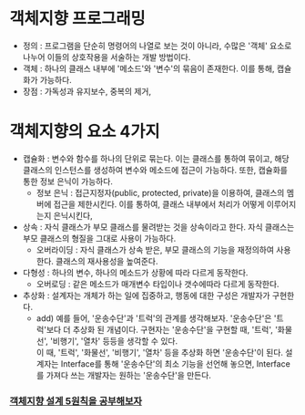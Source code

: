객체지향 프로그래밍
==============
* 정의 : 프로그램을 단순히 명령어의 나열로 보는 것이 아니라, 수많은 '객체' 요소로 나누어 이들의 상호작용을 서술하는 개발 방법이다.
* 객체 : 하나의 클래스 내부에 '메소드'와 '변수'의 묶음이 존재한다. 이를 통해, 캡슐화가 가능하다. 
* 장점 : 가독성과 유지보수, 중복의 제거,

객체지향의 요소 4가지
================
* 캡슐화 : 변수와 함수를 하나의 단위로 묶는다. 이는 클래스를 통하여 묶이고, 해당 클래스의 인스턴스를 생성하여 변수와 메소드에 접근이 가능하다. 또한, 캡슐화를 통한 정보 은닉이 가능하다.
  - 정보 은닉 : 접근지정자(public, protected, private)을 이용하여, 클래스의 멤버에 접근을 제한시킨다. 이를 통하여, 클래스 내부에서 처리가 어떻게 이루어지는지 은닉시킨다,
* 상속 : 자식 클래스가 부모 클래스를 물려받는 것을 상속이라고 한다. 자식 클래스는 부모 클래스의 형질을 그대로 사용이 가능하다. 
  - 오버라이딩 : 자식 클래스가 상속 받은, 부모 클래스의 기능을 재정의하여 사용한다. 클래스의 재사용성을 높여준다.
* 다형성 : 하나의 변수, 하나의 메소드가 상황에 따라 다르게 동작한다.
  - 오버로딩 : 같은 메소드가 매개변수 타입이나 갯수에따라 다르게 동작한다.
* 추상화 : 설계자는 개체가 하는 일에 집중하고, 행동에 대한 구성은 개발자가 구현한다.
  - add) 예를 들어, '운송수단'과 '트럭'의 관계를 생각해보자. '운송수단'은 '트럭'보다 더 추상화 된 개념이다. 구현자는 '운송수단'을 구현할 때, '트럭', '화물선', '비행기', '열차' 등등을 생각할 수 있다.</br>
    이 때, '트럭', '화물선', '비행기', '열차' 등을 추상화 하면 '운송수단'이 된다. 설계자는 Interface를 통해 '운송수단'의 최소 기능을 선언해 놓으면, Interface를 가져다 쓰는 개발자는 원하는 '운송수단'을 만든다.

### [객체지향 설계 5원칙을 공부해보자]()
